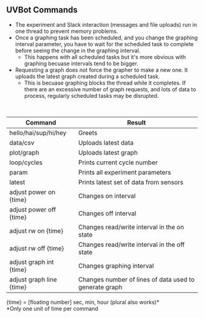 ## UVBot Commands

- The experiment and Slack interaction (messages and file uploads) run in one thread to prevent memory problems. 
- Once a graphing task has been scheduled, and you change the graphing interval parameter, you have to wait for the scheduled task to complete before seeing the change in the graphing interval.
    - This happens with all scheduled tasks but it's more obvious with graphing becuase intervals tend to be bigger.
- Requesting a graph does not force the grapher to make a new one. It uploads the latest graph created during a scheduled task.
    - This is becuase graphing blocks the thread while it completes. If there are an excessive number of graph requests, and lots of data to process, regularly scheduled tasks may be disrupted. 

&nbsp;

| Command | Result |
| ------ | ------ |
| hello/hai/sup/hi/hey | Greets |
| data/csv | Uploads latest data |
| plot/graph | Uploads latest graph |
| loop/cycles | Prints current cycle number |
| param | Prints all experiment parameters |
| latest | Prints latest set of data from sensors |
| adjust power on {time} | Changes on interval |
| adjust power off {time} | Changes off interval |
| adjust rw on {time} | Changes read/write interval in the on state |
| adjust rw off {time} | Changes read/write interval in the off state |
| adjust graph int {time} | Changes graphing interval |
| adjust graph line {time} | Changes number of lines of data used to generate graph |

{time} = [floating number] sec, min, hour (plural also works)*\
*Only one unit of time per command
